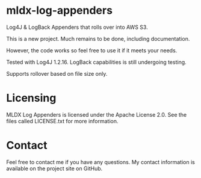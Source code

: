 mldx-log-appenders
==================

Log4J & LogBack Appenders that rolls over into AWS S3.

This is a new project. Much remains to be done, including documentation.

However, the code works so feel free to use it if it meets your needs.

Tested with Log4J 1.2.16. LogBack capabilities is still undergoing testing.

Supports rollover based on file size only. 

Licensing
==================

MLDX Log Appenders is licensed under the Apache License 2.0.
See the files called LICENSE.txt for more information.

Contact
==================

Feel free to contact me if you have any questions.
My contact information is available on the project site on GitHub.
